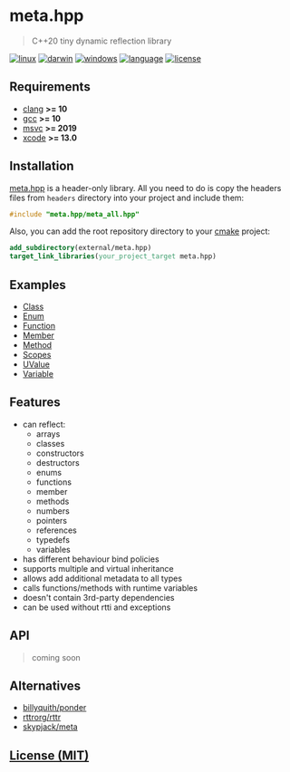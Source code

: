 # meta.hpp

> C++20 tiny dynamic reflection library

[![linux][badge.linux]][linux]
[![darwin][badge.darwin]][darwin]
[![windows][badge.windows]][windows]
[![language][badge.language]][language]
[![license][badge.license]][license]

[badge.darwin]: https://img.shields.io/github/actions/workflow/status/BlackMATov/meta.hpp/.github/workflows/darwin.yml?label=Xcode&logo=xcode
[badge.linux]: https://img.shields.io/github/actions/workflow/status/BlackMATov/meta.hpp/.github/workflows/linux.yml?label=GCC%2FClang&logo=linux
[badge.windows]: https://img.shields.io/github/actions/workflow/status/BlackMATov/meta.hpp/.github/workflows/windows.yml?label=Visual%20Studio&logo=visual-studio
[badge.language]: https://img.shields.io/badge/language-C%2B%2B20-orange
[badge.license]: https://img.shields.io/badge/license-MIT-blue

[darwin]: https://github.com/BlackMATov/meta.hpp/actions?query=workflow%3Adarwin
[linux]: https://github.com/BlackMATov/meta.hpp/actions?query=workflow%3Alinux
[windows]: https://github.com/BlackMATov/meta.hpp/actions?query=workflow%3Awindows
[language]: https://en.wikipedia.org/wiki/C%2B%2B20
[license]: https://en.wikipedia.org/wiki/MIT_License

[meta]: https://github.com/BlackMATov/meta.hpp

## Requirements

- [clang](https://clang.llvm.org/) **>= 10**
- [gcc](https://www.gnu.org/software/gcc/) **>= 10**
- [msvc](https://visualstudio.microsoft.com/) **>= 2019**
- [xcode](https://developer.apple.com/xcode/) **>= 13.0**

## Installation

[meta.hpp][meta] is a header-only library. All you need to do is copy the headers files from `headers` directory into your project and include them:

```cpp
#include "meta.hpp/meta_all.hpp"
```

Also, you can add the root repository directory to your [cmake](https://cmake.org) project:

```cmake
add_subdirectory(external/meta.hpp)
target_link_libraries(your_project_target meta.hpp)
```

## Examples

- [Class](./manuals/meta_examples/class_example.cpp)
- [Enum](./manuals/meta_examples/enum_example.cpp)
- [Function](./manuals/meta_examples/function_example.cpp)
- [Member](./manuals/meta_examples/member_example.cpp)
- [Method](./manuals/meta_examples/method_example.cpp)
- [Scopes](./manuals/meta_examples/scopes_example.cpp)
- [UValue](./manuals/meta_examples/uvalue_example.cpp)
- [Variable](./manuals/meta_examples/variable_example.cpp)

## Features

- can reflect:
    - arrays
    - classes
    - constructors
    - destructors
    - enums
    - functions
    - member
    - methods
    - numbers
    - pointers
    - references
    - typedefs
    - variables
- has different behaviour bind policies
- supports multiple and virtual inheritance
- allows add additional metadata to all types
- calls functions/methods with runtime variables
- doesn't contain 3rd-party dependencies
- can be used without rtti and exceptions

## API

> coming soon

## Alternatives

- [billyquith/ponder](https://github.com/billyquith/ponder)
- [rttrorg/rttr](https://github.com/rttrorg/rttr)
- [skypjack/meta](https://github.com/skypjack/meta)

## [License (MIT)](./LICENSE.md)
